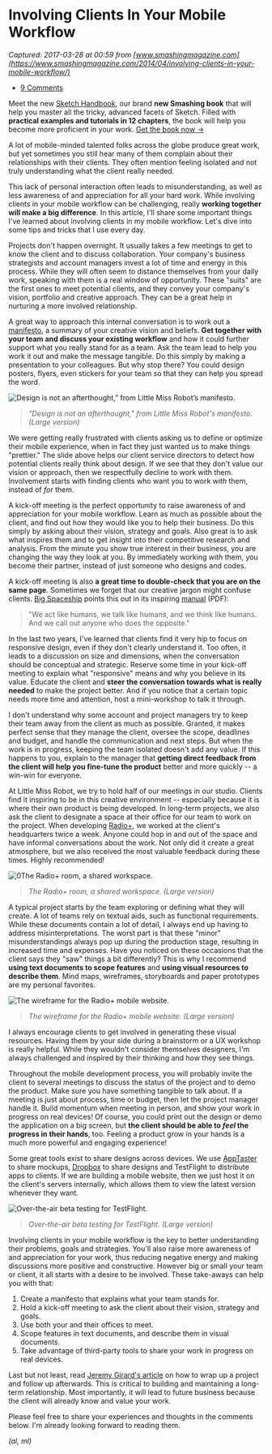# Involving Clients In Your Mobile Workflow

_Captured: 2017-03-28 at 00:59 from [www.smashingmagazine.com](https://www.smashingmagazine.com/2014/04/involving-clients-in-your-mobile-workflow/)_

  * [9 Comments](https://www.smashingmagazine.com/2014/04/involving-clients-in-your-mobile-workflow/)

Meet the new [Sketch Handbook](https://shop.smashingmagazine.com/products/sketch-handbook?utm_source=magazine&utm_campaign=sketch-handbook&utm_medium=html-ad-content-1), our brand **new Smashing book** that will help you master all the tricky, advanced facets of Sketch. Filled with **practical examples and tutorials in 12 chapters**, the book will help you become more proficient in your work. [Get the book now ->](https://shop.smashingmagazine.com/products/sketch-handbook?utm_source=magazine&utm_campaign=sketch-handbook&utm_medium=html-ad-content-1)

A lot of mobile-minded talented folks across the globe produce great work, but yet sometimes you still hear many of them complain about their relationships with their clients. They often mention feeling isolated and not truly understanding what the client really needed.

This lack of personal interaction often leads to misunderstanding, as well as less awareness of and appreciation for all your hard work. While involving clients in your mobile workflow can be challenging, really **working together will make a big difference**. In this article, I'll share some important things I've learned about involving clients in my mobile workflow. Let's dive into some tips and tricks that I use every day.

Projects don't happen overnight. It usually takes a few meetings to get to know the client and to discuss collaboration. Your company's business strategists and account managers invest a lot of time and energy in this process. While they will often seem to distance themselves from your daily work, speaking with them is a real window of opportunity. These "suits" are the first ones to meet potential clients, and they convey your company's vision, portfolio and creative approach. They can be a great help in nurturing a more involved relationship.

A great way to approach this internal conversation is to work out a [manifesto](http://en.wikipedia.org/wiki/Manifesto), a summary of your creative vision and beliefs. **Get together with your team and discuss your existing workflow** and how it could further support what you really stand for as a team. Ask the team lead to help you work it out and make the message tangible. Do this simply by making a presentation to your colleagues. But why stop there? You could design posters, flyers, even stickers for your team so that they can help you spread the word.

![Design is not an afterthought,” from Little Miss Robot’s manifesto.](https://www.smashingmagazine.com/wp-content/uploads/2014/04/01-manifesto-laptop-500.jpg)

> _"Design is not an afterthought," from Little Miss Robot's manifesto. (Large version)_

We were getting really frustrated with clients asking us to define or optimize their mobile experience, when in fact they just wanted us to make things "prettier." The slide above helps our client service directors to detect how potential clients really think about design. If we see that they don't value our vision or approach, then we respectfully decline to work with them. Involvement starts with finding clients who want you to work _with_ them, instead of _for_ them.

A kick-off meeting is the perfect opportunity to raise awareness of and appreciation for your mobile workflow. Learn as much as possible about the client, and find out how they would like you to help their business. Do this simply by asking about their vision, strategy and goals. Also great is to ask what inspires them and to get insight into their competitive research and analysis. From the minute you show true interest in their business, you are changing the way they look at you. By immediately working _with_ them, you become their partner, instead of just someone who designs and codes.

A kick-off meeting is also **a great time to double-check that you are on the same page**. Sometimes we forget that our creative jargon might confuse clients. [Big Spaceship](http://www.bigspaceship.com) points this out in its inspiring [manual](http://www.bigspaceship.com/bsscom2013/wp-content/themes/bss/assets/pdf/BigSpaceship_OurManual_Digital.pdf) (PDF):

> "We act like humans, we talk like humans, and we think like humans. And we call out anyone who does the opposite."

In the last two years, I've learned that clients find it very hip to focus on responsive design, even if they don't clearly understand it. Too often, it leads to a discussion on size and dimensions, when the conversation should be conceptual and strategic. Reserve some time in your kick-off meeting to explain what "responsive" means and why you believe in its value. Educate the client and **steer the conversation towards what is really needed** to make the project better. And if you notice that a certain topic needs more time and attention, host a mini-workshop to talk it through.

I don't understand why some account and project managers try to keep their team away from the client as much as possible. Granted, it makes perfect sense that they manage the client, oversee the scope, deadlines and budget, and handle the communication and next steps. But when the work is in progress, keeping the team isolated doesn't add any value. If this happens to you, explain to the manager that **getting direct feedback from the client will help you fine-tune the product** better and more quickly -- a win-win for everyone.

At Little Miss Robot, we try to hold half of our meetings in our studio. Clients find it inspiring to be in this creative environment -- especially because it is where their own product is being developed. In long-term projects, we also ask the client to designate a space at their office for our team to work on the project. When developing [Radio+](http://www.radioplus.be), we worked at the client's headquarters twice a week. Anyone could hop in and out of the space and have informal conversations about the work. Not only did it create a great atmosphere, but we also received the most valuable feedback during these times. Highly recommended!

![0The Radio+ room, a shared workspace.](https://www.smashingmagazine.com/wp-content/uploads/2014/04/02-radioroom-500.jpg)

> _The Radio+ room, a shared workspace. (Large version)_

A typical project starts by the team exploring or defining what they will create. A lot of teams rely on textual aids, such as functional requirements. While these documents contain a lot of detail, I always end up having to address misinterpretations. The worst part is that these "minor" misunderstandings always pop up during the production stage, resulting in increased time and expenses. Have you noticed on these occasions that the client says they "saw" things a bit differently? This is why I recommend **using text documents to scope features** and **using visual resources to describe them**. Mind maps, wireframes, storyboards and paper prototypes are my personal favorites.

![The wireframe for the Radio+ mobile website.](https://www.smashingmagazine.com/wp-content/uploads/2014/04/03-seeingthings-500.jpg)

> _The wireframe for the Radio+ mobile website. (Large version)_

I always encourage clients to get involved in generating these visual resources. Having them by your side during a brainstorm or a UX workshop is really helpful. While they wouldn't consider themselves designers, I'm always challenged and inspired by their thinking and how they see things.

Throughout the mobile development process, you will probably invite the client to several meetings to discuss the status of the project and to demo the product. Make sure you have something tangible to talk about. If a meeting is just about process, time or budget, then let the project manager handle it. Build momentum when meeting in person, and show your work in progress on real devices! Of course, you could print out the design or demo the application on a big screen, but **the client should be able to _feel_ the progress in their hands**, too. Feeling a product grow in your hands is a much more powerful and engaging experience!

Some great tools exist to share designs across devices. We use [AppTaster](https://itunes.apple.com/us/app/apptaster-play-mockups-prototypes/id518977767?mt=8) to share mockups, [Dropbox](http://www.dropbox.com) to share designs and TestFlight to distribute apps to clients. If we are building a mobile website, then we just host it on the client's servers internally, which allows them to view the latest version whenever they want.

![Over-the-air beta testing for TestFlight.](https://www.smashingmagazine.com/wp-content/uploads/2014/04/04-testflight-500.jpg)

> _Over-the-air beta testing for TestFlight. (Large version)_

Involving clients in your mobile workflow is the key to better understanding their problems, goals and strategies. You'll also raise more awareness of and appreciation for your work, thus reducing negative energy and making discussions more positive and constructive. However big or small your team or client, it all starts with a desire to be involved. These take-aways can help you with that:

  1. Create a manifesto that explains what your team stands for.
  2. Hold a kick-off meeting to ask the client about their vision, strategy and goals.
  3. Use both your and their offices to meet.
  4. Scope features in text documents, and describe them in visual documents.
  5. Take advantage of third-party tools to share your work in progress on real devices.

Last but not least, read [Jeremy Girard's article](https://www.smashingmagazine.com/2012/11/23/happily-ever-after-the-benefits-ending-projects-properly-building-long-term-client-relationships/) on how to wrap up a project and follow up afterwards. This is critical to building and maintaining a long-term relationship. Most importantly, it will lead to future business because the client will already know and value your work.

Please feel free to share your experiences and thoughts in the comments below. I'm already looking forward to reading them.

_(al, ml)_
